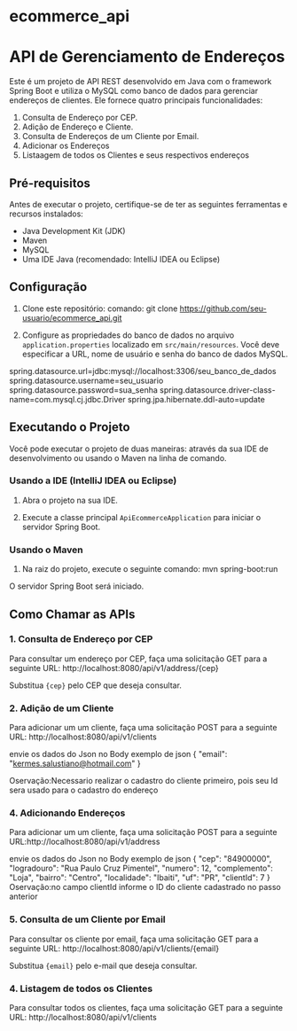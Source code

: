 # ecommerce_api
# API de Gerenciamento de Endereços

Este é um projeto de API REST desenvolvido em Java com o framework Spring Boot e utiliza o MySQL como banco de dados para gerenciar endereços de clientes. 
Ele fornece quatro principais funcionalidades:

1. Consulta de Endereço por CEP.
2. Adição de Endereço e Cliente.
3. Consulta de Endereços de um Cliente por Email.
4. Adicionar os Endereços
5.  Listaagem de todos os Clientes e seus respectivos endereços

## Pré-requisitos

Antes de executar o projeto, certifique-se de ter as seguintes ferramentas e recursos instalados:

- Java Development Kit (JDK)
- Maven
- MySQL
- Uma IDE Java (recomendado: IntelliJ IDEA ou Eclipse)

## Configuração

1. Clone este repositório:
comando: git clone https://github.com/seu-usuario/ecommerce_api.git


2. Configure as propriedades do banco de dados no arquivo `application.properties` localizado em `src/main/resources`. Você deve especificar a URL, nome de usuário e senha do banco de dados MySQL.

spring.datasource.url=jdbc:mysql://localhost:3306/seu_banco_de_dados
spring.datasource.username=seu_usuario
spring.datasource.password=sua_senha
spring.datasource.driver-class-name=com.mysql.cj.jdbc.Driver
spring.jpa.hibernate.ddl-auto=update


## Executando o Projeto

Você pode executar o projeto de duas maneiras: através da sua IDE de desenvolvimento ou usando o Maven na linha de comando.

### Usando a IDE (IntelliJ IDEA ou Eclipse)

1. Abra o projeto na sua IDE.

2. Execute a classe principal `ApiEcommerceApplication` para iniciar o servidor Spring Boot.

### Usando o Maven

1. Na raiz do projeto, execute o seguinte comando:
mvn spring-boot:run


O servidor Spring Boot será iniciado.

## Como Chamar as APIs

### 1. Consulta de Endereço por CEP

Para consultar um endereço por CEP, faça uma solicitação GET para a seguinte URL: http://localhost:8080/api/v1/address/{cep}


Substitua `{cep}` pelo CEP que deseja consultar.

### 2. Adição de um Cliente

Para adicionar um  um cliente, faça uma solicitação POST para a seguinte URL:
http://localhost:8080/api/v1/clients

envie os dados do Json no Body 
exemplo de json
{
    "email": "kermes.salustiano@hotmail.com"
}

Oservação:Necessario realizar o cadastro do cliente primeiro, pois seu Id sera usado para o cadastro do endereço


### 4.  Adicionando Endereços
Para adicionar um  um cliente, faça uma solicitação POST para a seguinte URL:http://localhost:8080/api/v1/address

envie os dados do Json no Body 
exemplo de json
{
    "cep": "84900000",
    "logradouro": "Rua Paulo Cruz Pimentel",
    "numero": 12,
    "complemento": "Loja",
    "bairro": "Centro",
    "localidade": "Ibaiti",
    "uf": "PR",
    "clientId": 7
}
Oservação:no campo clientId informe o ID do cliente cadastrado no passo anterior

### 5.  Consulta de um Cliente por Email
Para consultar os  cliente por email, faça uma solicitação GET para a seguinte URL:
http://localhost:8080/api/v1/clients/{email}

Substitua `{email}` pelo e-mail que deseja consultar.


### 4.  Listagem de todos os Clientes
Para consultar todos os  clientes, faça uma solicitação GET para a seguinte URL:
http://localhost:8080/api/v1/clients







